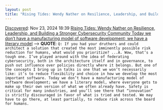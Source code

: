 ```yaml
---
layout: post
title: "Rising Tides: Wendy Nather on Resilience, Leadership, and Building a Stronger Cybersecurity Community Today we don’t have a manufacturing model of software development; we have a literary model"
---
```

[Discovered](http://rolandtanglao.com/2020/07/29/p1-blogthis-checkvist-list-links-to-blog/): Nov 23, 2024 18:39 [Rising Tides: Wendy Nather on Resilience, Leadership, and Building a Stronger Cybersecurity Community Today we don’t have a manufacturing model of software development; we have a literary model](https://www.securityweek.com/rising-tides-wendy-nather-on-resilience-leadership-and-building-a-stronger-cybersecurity-community/) --> **QUOTE**: `Q: If you had your druthers and could architect a solution that created the most imminently possible risk reduction for humans, what would you prioritize? ...A. Wow, that’s a tough one. I’ve played around with the idea of federating cybersecurity, both in the architecture itself and in governance, to push out influence over policies directly where it belongs. But one of the concepts I bring up in talks is one that we won’t necessarily like: it’s to reduce flexibility and choice in how we develop the most important software. Today we don’t have a manufacturing model of software development; we have a literary model, where everyone gets to make up their own version of what we often already have. Safety is critical for many industries, and you’ll see there that “innovation” is strictly discouraged in favor of what is tried and tested. We may have to go there, at least partially, to reduce risk across the board for humans. `
